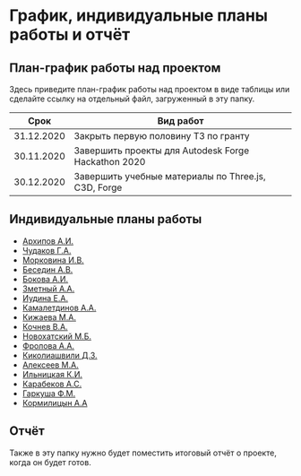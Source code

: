 # График, индивидуальные планы работы и отчёт

## План-график работы над проектом

Здесь приведите план-график работы над проектом в виде таблицы или сделайте ссылку на отдельный файл, загруженный в эту папку.

| Срок       | Вид работ                                        |
|------------|--------------------------------------------------|
| 31.12.2020 | Закрыть первую половину ТЗ по гранту             |
| 30.11.2020 | Завершить проекты для Autodesk Forge Hackathon 2020 |
| 30.12.2020 | Завершить учебные материалы по Three.js, C3D, Forge    |

## Индивидуальные планы работы

- [Архипов А.И.](Arkhipov.md)
- [Чудаков Г.А.](chudakov.md)
- [Морковина И.В.](Morkovina.md)
- [Беседин А.В. ](Besedin.md)
- [Бокова А.И. ](Bokova.md)
- [Зметный А.А.](Zmetnyy.md)
- [Иудина Е.А. ](Iudina.md)
- [Камалетдинов А.А.](Kamaletdinov.md)
- [Кижаева М.А.](Kizhaeva.md)
- [Кочнев В.А.](kochnev.md)
- [Новохатский М.Б.](novohatsckij.md)
- [Фролова А.А.](Frolova.md)
- [Киколиашвили Д.З.](Kikoliashvili.md)
- [Алексеев М.А.](Alexeev.md)
- [Ильницкая К.И.](Ilnitskaya.md)
- [Карабеков А.С.](Karabekov.md)
- [Гаркуша Ф.М.](garkusha.md)
- [Кормилицын А.А](Kormilitsyn.md)

## Отчёт

Также в эту папку нужно будет поместить итоговый отчёт о проекте, когда он будет готов.
